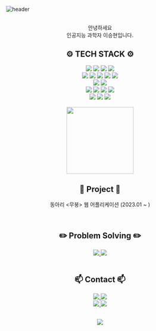 ![header](https://capsule-render.vercel.app/api?type=cylinder&color=0:7A62D8,100:DE64CB&height=150&section=header&text=Seunghyun030430&fontColor=ffffff&fontSize=70&animation=fadeIn&fontAlignY=55)

<div align="center">	
<br>
안녕하세요<br>
인공지능 과학자 이승현입니다.
</div>


<h2 align="center"> ⚙️ TECH STACK ⚙️ </h2>
<div align="center">
<img src="https://img.shields.io/badge/C/C++-00599C?style=for-the-badge&logo=C%2B%2B&logoColor=white"/>
<img src="https://img.shields.io/badge/C%23-239218.svg?&style=for-the-badge&logo=C%20Sharp&logoColor=white"/>
<img src="https://img.shields.io/badge/Python-3776AB?style=for-the-badge&logo=python&logoColor=white">
<img src="https://img.shields.io/badge/JAVA-007396?style=for-the-badge&logo=Java&logoColor=white">
<br>
<img src="https://img.shields.io/badge/HTML5-E34F26?style=for-the-badge&logo=HTML5&logoColor=white"/>
<img src="https://img.shields.io/badge/CSS-1572B6?style=for-the-badge&logo=CSS3&logoColor=white"/>
<img src="https://img.shields.io/badge/Javascript-F7DF1E?style=for-the-badge&logo=Javascript&logoColor=black"/>
<img src="https://img.shields.io/badge/Vue.js-4FC08D?style=for-the-badge&logo=Vue.js&logoColor=white"/>
<img src="https://img.shields.io/badge/React.js-61DAFB?style=for-the-badge&logo=React&logoColor=black"/>
<br>
<img src="https://img.shields.io/badge/Node.js-339933.svg?&style=for-the-badge&logo=Node.js&logoColor=white">
<img src="https://img.shields.io/badge/MySQL-4479A1?style=for-the-badge&logo=MySQL&logoColor=white">
<br>
<img src="https://img.shields.io/badge/Linux-FCC624?style=for-the-badge&logo=Linux&logoColor=black">
<img src="https://img.shields.io/badge/AWS-232F3E?style=for-the-badge&logo=Amazon AWS&logoColor=white">
<img src="https://img.shields.io/badge/GCP-4285F4?style=for-the-badge&logo=Google Cloud&logoColor=white">
<img src="https://img.shields.io/badge/Docker-2496ED?style=for-the-badge&logo=Docker&logoColor=white">
<br>
<img src="https://img.shields.io/badge/Git-F05032?style=for-the-badge&logo=Git&logoColor=white">
<img src="https://img.shields.io/badge/Unity-FFFFFF?style=for-the-badge&logo=Unity&logoColor=black">
<img src="https://img.shields.io/badge/Blender-F5792A?style=for-the-badge&logo=Blender&logoColor=white">
<br>
<br>
<a href="https://github.com/imysh578"><img align="center" style="height:180px" src="https://github-readme-stats.vercel.app/api/top-langs/?username=seunghyun030430&layout=compact&theme=nord&hide_border=true" /></a>
<br>
</div>
<h2 align="center"> 📂 Project 📂 </h2>
<div align="center">
	<p>동아리 <무붕> 웹 어플리케이션 (2023.01 ~ )</p>
</div>
<br>
<h2 align="center"> ✏️ Problem Solving ✏️ </h2>
<div align="center">
	<a href="https://solved.ac/nalsh430">
		<img src="http://mazassumnida.wtf/api/v2/generate_badge?boj=nalsh430"/>
		<img src="https://mazandi.herokuapp.com/api?handle=nalsh430&theme=warm"/>
	</a>
	
</div>
<br>
<h2 align="center"> 📫 Contact 📫 </h2>
<div align="center">
	<a href="mailto:seunghyun030430@gmail.com">
		<img src="https://img.shields.io/badge/Gmail-D14836?style=flat-square&logo=Gmail&logoColor=white"/>
	</a>
	<a href="https://www.instagram.com/l.seung.h_/">
		<img src="https://img.shields.io/badge/Instagram-E4405F?style=flat-square&logo=Instagram&logoColor=white"/>
	</a>
	<br>
	<a href="https://velog.io/@seunghyun030430">
		<img src="https://img.shields.io/badge/Velog-20C997?style=flat-square&logo=Velog&logoColor=white"/>
	</a>
	<a href="https://blog.naver.com/nalsh430">
		<img src="https://img.shields.io/badge/Blog-03C75A?style=flat-square&logo=Naver&logoColor=white"/>
	</a>
</div>
<br>
<p align="center">
<a href="https://hits.seeyoufarm.com"><img src="https://hits.seeyoufarm.com/api/count/incr/badge.svg?url=https%3A%2F%2Fgithub.com%2Fseunghyun030430&count_bg=%2341B883&title_bg=%23CDC2C2&icon=github.svg&icon_color=%23E7E7E7&title=hits&edge_flat=false"/></a>
</p>
